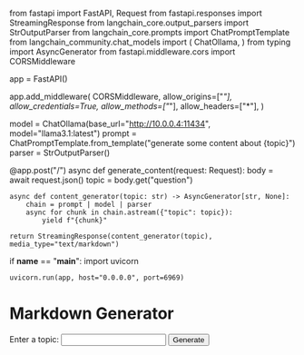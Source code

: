 from fastapi import FastAPI, Request
from fastapi.responses import StreamingResponse
from langchain_core.output_parsers import StrOutputParser
from langchain_core.prompts import ChatPromptTemplate
from langchain_community.chat_models import (
    ChatOllama,
)
from typing import AsyncGenerator
from fastapi.middleware.cors import CORSMiddleware

app = FastAPI()

app.add_middleware(
    CORSMiddleware,
    allow_origins=["*"],
    allow_credentials=True,
    allow_methods=["*"],
    allow_headers=["*"],
)

model = ChatOllama(base_url="http://10.0.0.4:11434", model="llama3.1:latest")
prompt = ChatPromptTemplate.from_template("generate some content about {topic}")
parser = StrOutputParser()


@app.post("/")
async def generate_content(request: Request):
    body = await request.json()
    topic = body.get("question")

    async def content_generator(topic: str) -> AsyncGenerator[str, None]:
        chain = prompt | model | parser
        async for chunk in chain.astream({"topic": topic}):
            yield f"{chunk}"

    return StreamingResponse(content_generator(topic), media_type="text/markdown")


if __name__ == "__main__":
    import uvicorn

    uvicorn.run(app, host="0.0.0.0", port=6969)








<!DOCTYPE html>
<html>

<head>
    <title>Markdown Generator</title>
    <script src="https://cdn.jsdelivr.net/npm/marked/marked.min.js"></script>
</head>

<body>
    <h1>Markdown Generator</h1>
    <form id="topic-form">
        <label for="topic">Enter a topic:</label>
        <input type="text" id="topic" name="topic">
        <button type="submit">Generate</button>
    </form>
    <div id="result"></div>
    <script>
        document.getElementById("topic-form").addEventListener("submit", async function (event) {
            event.preventDefault();
            const topic = document.getElementById("topic").value;
            // const response = await fetch('http://localhost:6969', {
            const response = await fetch('http://20.191.112.232:6969', {
                method: 'POST',
                headers: {
                    'Content-Type': 'application/json'
                },
                body: JSON.stringify({ question: topic })
            });
            const reader = response.body.getReader();
            const decoder = new TextDecoder("utf-8");
            const resultDiv = document.getElementById("result");
            let result = '';

            while (true) {
                const { done, value } = await reader.read();
                if (done) break;
                result += decoder.decode(value);
                resultDiv.innerHTML = marked.parse(result);
            }
        });
    </script>
</body>

</html>
